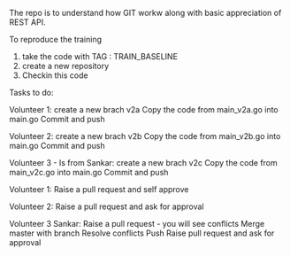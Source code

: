 The repo is to understand how GIT workw along with basic appreciation of REST API.

To reproduce the training

1. take the code with TAG : TRAIN_BASELINE
2. create a new repository
3. Checkin this code

Tasks to do:

Volunteer 1:
create a new brach v2a
Copy the code from main_v2a.go into main.go
Commit and push

Volunteer 2:
create a new brach v2b
Copy the code from main_v2b.go into main.go
Commit and push

Volunteer 3 - Is from Sankar:
create a new brach v2c
Copy the code from main_v2c.go into main.go
Commit and push

Volunteer 1:
Raise a pull request and self approve

Volunteer 2:
Raise a pull request and ask for approval

Volunteer 3 Sankar:
Raise a pull request - you will see conflicts
Merge master with branch
Resolve conflicts
Push
Raise pull request and ask for approval
